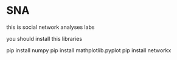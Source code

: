 # SNA
this is social network analyses labs 

you should install this libraries

pip install numpy 
pip install mathplotlib.pyplot
pip install networkx

